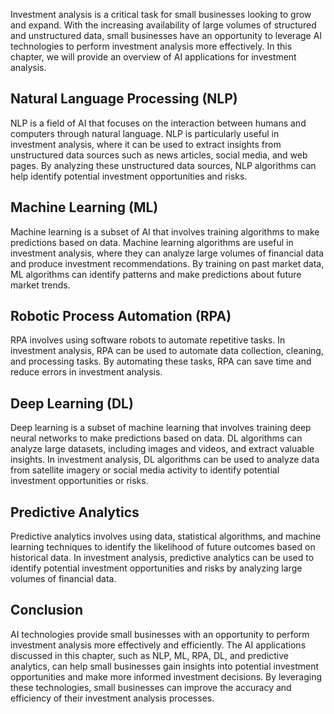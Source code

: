 

Investment analysis is a critical task for small businesses looking to grow and expand. With the increasing availability of large volumes of structured and unstructured data, small businesses have an opportunity to leverage AI technologies to perform investment analysis more effectively. In this chapter, we will provide an overview of AI applications for investment analysis.

Natural Language Processing (NLP)
---------------------------------

NLP is a field of AI that focuses on the interaction between humans and computers through natural language. NLP is particularly useful in investment analysis, where it can be used to extract insights from unstructured data sources such as news articles, social media, and web pages. By analyzing these unstructured data sources, NLP algorithms can help identify potential investment opportunities and risks.

Machine Learning (ML)
---------------------

Machine learning is a subset of AI that involves training algorithms to make predictions based on data. Machine learning algorithms are useful in investment analysis, where they can analyze large volumes of financial data and produce investment recommendations. By training on past market data, ML algorithms can identify patterns and make predictions about future market trends.

Robotic Process Automation (RPA)
--------------------------------

RPA involves using software robots to automate repetitive tasks. In investment analysis, RPA can be used to automate data collection, cleaning, and processing tasks. By automating these tasks, RPA can save time and reduce errors in investment analysis.

Deep Learning (DL)
------------------

Deep learning is a subset of machine learning that involves training deep neural networks to make predictions based on data. DL algorithms can analyze large datasets, including images and videos, and extract valuable insights. In investment analysis, DL algorithms can be used to analyze data from satellite imagery or social media activity to identify potential investment opportunities or risks.

Predictive Analytics
--------------------

Predictive analytics involves using data, statistical algorithms, and machine learning techniques to identify the likelihood of future outcomes based on historical data. In investment analysis, predictive analytics can be used to identify potential investment opportunities and risks by analyzing large volumes of financial data.

Conclusion
----------

AI technologies provide small businesses with an opportunity to perform investment analysis more effectively and efficiently. The AI applications discussed in this chapter, such as NLP, ML, RPA, DL, and predictive analytics, can help small businesses gain insights into potential investment opportunities and make more informed investment decisions. By leveraging these technologies, small businesses can improve the accuracy and efficiency of their investment analysis processes.

